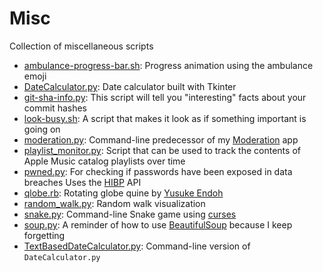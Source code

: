 # Misc
Collection of miscellaneous scripts

- [ambulance-progress-bar.sh](https://github.com/gbrixey/Misc/blob/main/ambulance-progress-bar.sh): Progress animation using the ambulance emoji
- [DateCalculator.py](https://github.com/gbrixey/Misc/blob/main/DateCalculator.py): Date calculator built with Tkinter
- [git-sha-info.py](https://github.com/gbrixey/Misc/blob/main/git-sha-info.py): This script will tell you "interesting" facts about your commit hashes
- [look-busy.sh](https://github.com/gbrixey/Misc/blob/main/look-busy.sh): A script that makes it look as if something important is going on
- [moderation.py](https://github.com/gbrixey/Misc/blob/main/moderation.py): Command-line predecessor of my [Moderation](https://github.com/gbrixey/Moderation) app
- [playlist_monitor.py](https://github.com/gbrixey/Misc/blob/main/playlist_monitor.py): Script that can be used to track the contents of Apple Music catalog playlists over time
- [pwned.py](https://github.com/gbrixey/Misc/blob/main/pwned.py): For checking if passwords have been exposed in data breaches Uses the [HIBP](https://haveibeenpwned.com/Passwords) API
- [qlobe.rb](https://github.com/gbrixey/Misc/blob/main/qlobe.rb): Rotating globe quine by [Yusuke Endoh](https://github.com/mame)
- [random_walk.py](https://github.com/gbrixey/Misc/blob/main/random_walk.py): Random walk visualization
- [snake.py](https://github.com/gbrixey/Misc/blob/main/snake.py): Command-line Snake game using [curses](https://docs.python.org/3/library/curses.html)
- [soup.py](https://github.com/gbrixey/Misc/blob/main/soup.py): A reminder of how to use [BeautifulSoup](https://www.crummy.com/software/BeautifulSoup/) because I keep forgetting
- [TextBasedDateCalculator.py](https://github.com/gbrixey/Misc/blob/main/TextBasedDateCalculator.py): Command-line version of `DateCalculator.py`